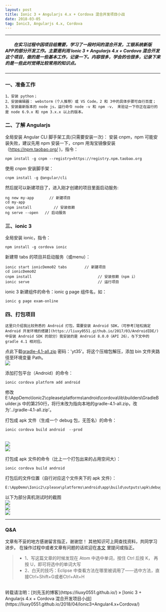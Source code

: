 ```yaml
---
layout: post
title: Ionic 3 + Angularjs 4.x + Cordova 混合开发项目小战
date: 2018-03-05
tag: Ionic3, Angularjs 4.x, Cordova
---
```


___
##### 　　在实习过程中因项目组需要，学习了一段时间的混合开发，工银系统新版APP的部分开发工作。主要是利用 Ionic 3 + Angularjs 4.x + Cordova  混合开发这个项目，做的是一些基本工作，记录一下。内容很多，学会的也很多，记录下来的是一些此时觉得比较常用的知识点。

___
### 一、准备工作

    1、安装 python；
    2、安装编辑器： webstorm（个人推荐）或 VS Code，2 和 3中的具体步骤可自行百度；
    3、安装最新版本的 node js，运行命令 node -v 和 npm -v， 来验证一下你正在运行的是 node 6.9.x 和 npm 3.x.x 以上的版本。

### 二、了解 Angularjs

全局安装 Angular CLI 脚手架工具(只需要安装一次)：
安装 cnpm，npm 可能安装失败，建议先用 npm 安装一下，cnpm 用淘宝镜像安装 （https://npm.taobao.org/ )，指令：

    npm install -g cnpm --registry=https://registry.npm.taobao.org
使用 cnpm 安装脚手架：

    cnpm install -g @angular/cli

然后就可以新建项目了，进入刚才创建的项目里面启动服务:

    ng new my-app	    // 新建项目
    cd my-app
    cnpm install 		  // 安装依赖
    ng serve --open	  // 启动服务

### 三、ionic 3

全局安装 ionic，指令：

    npm install -g cordova ionic
新建带 tabs 的项目并启动服务（或menu）：

    ionic start ionicDemo02 tabs		// 新建项目
    cd ionicDemo02
    cnpm install 					          // 安装依赖（npm i）
    ionic serve 					          // 运行项目

ionic 3 新建组件的命令：ionic g page 组件名，如：

    ionic g page exam-online

### 四、打包项目

    这里只介绍我比较熟悉的 Android 打包，需要安装 Android SDK，（可参考[轻松搞定 Android 开发环境的搭建](https://liuxy0551.github.io/2017/03/AndroidIDE/)中安装 Android SDK 的部分）我安装的是 Android 8.0.0（API 26），与下文中的 gradle 4.1 相对应。
点此下载[gradle-4.1-all.zip](https://pan.baidu.com/s/1uvbvk2UBmsDHBHFckjq1ag) 密码：'yt35'。将这个压缩包解压，添加 bin 文件夹路径至环境变量 Path。
<br>![](/images/posts/Ionic3+Angular4.x+Cordova/path.png)

添加打包平台（Android）的命令：

    ionic cordova platform add android

修改 E:\AppDemo\Ionic2\cplease\platforms\android\cordova\lib\builders\GradleBuilder.js 中的第250行，将行末改为指向本地的gradle-4.1-all.zip，改为'../gradle-4.1-all.zip'。

打包成 apk 文件（生成一个 debug 包，无签名）的命令：

    ionic cordova build android  --prod
<br>![](/images/posts/Ionic3+Angular4.x+Cordova/building.png)
<br>![](/images/posts/Ionic3+Angular4.x+Cordova/success.png)

打包成 apk 文件的命令（比上一个打包出来的占用空间大）：

    ionic cordova build android

打包后的文件位置（自行对应这个文件夹下的 apk 文件）：

    E:\AppDemo\Ionic2\cplease\platforms\android\app\build\outputs\apk\debug

以下为部分真机测试时的截图
<br>![](/images/posts/Ionic3+Angular4.x+Cordova/1.png)
<br>![](/images/posts/Ionic3+Angular4.x+Cordova/2.png)
<br>![](/images/posts/Ionic3+Angular4.x+Cordova/3.png)
___
### Q&A

文章有不妥的地方感谢留言指正，谢谢您！
其他知识可上网查找资料，共同学习进步。
在操作过程中或者文章有问题的话欢迎在[本文](https://liuxy0551.github.io/2018/04/Ionic3+Angular4.x+Cordova/) 里提问或指正。

>* 1、写这篇文章的时候发现在 Atom 中选中单词，按住 Ctrl 后按 K， 再按 U，即可将选中的单词大写
>* 2、白天的技巧：Eclipse 中查看方法在哪里被调用了——选中方法，直接Ctrl+Shift+G或者Ctrl+Alt+H

<br>
转载请注明：[刘先玉的博客](https://liuxy0551.github.io/) » [Ionic 3 + Angularjs 4.x + Cordova 混合开发项目小战](https://liuxy0551.github.io/2018/04/Ionic3+Angular4.x+Cordova/)
